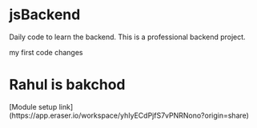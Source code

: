 ﻿# jsBackend
Daily code to learn the backend.
This is a professional backend project.


my first code changes

<h1>Rahul is bakchod</h1>
[Module setup link](https://app.eraser.io/workspace/yhIyECdPjfS7vPNRNono?origin=share)
